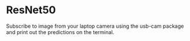 # ResNet50
Subscribe to image from your laptop camera using the usb-cam package and print out the
predictions on the terminal.
